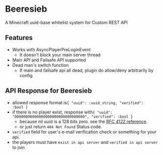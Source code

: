 # Beeresieb
A Minecraft uuid-base whitelist system for Custom REST API

## Features
* Works with AsyncPlayerPreLoginEvent
    * It doesn't block your main server thread
* Main API and Failsafe API supported
* Dead man's switch function
    * If main and failsafe api all dead, plugin do allow/deny arbitrarily by config

## API Response for Beeresieb
* allowed response format is<code>{ "uuid": :uuid_string, "verified": :bool }</code>
* if there is no player exist, response with<code>{ "uuid": "00000000000000000000000000000000", "verified": :bool }</code>
    * because nil uuid is a 128 bits zero. see the [RFC 4122 reference](https://tools.ietf.org/html/rfc4122#section-4.1.7).
    * or just return <code>404 Not Found</code> Status code.
* <code>verified</code> field for user's e-mail verification check or something for your api.
* the players must have <code>exist in api server</code> and <code>verified in api server</code> to join